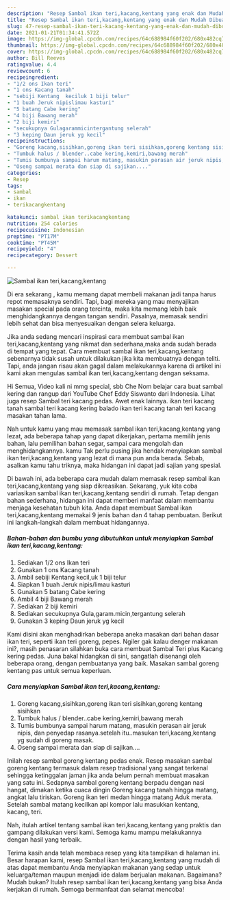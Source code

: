 ```yaml
---
description: "Resep Sambal ikan teri,kacang,kentang yang enak dan Mudah Dibuat"
title: "Resep Sambal ikan teri,kacang,kentang yang enak dan Mudah Dibuat"
slug: 47-resep-sambal-ikan-teri-kacang-kentang-yang-enak-dan-mudah-dibuat
date: 2021-01-21T01:34:41.572Z
image: https://img-global.cpcdn.com/recipes/64c688984f60f202/680x482cq70/sambal-ikan-terikacangkentang-foto-resep-utama.jpg
thumbnail: https://img-global.cpcdn.com/recipes/64c688984f60f202/680x482cq70/sambal-ikan-terikacangkentang-foto-resep-utama.jpg
cover: https://img-global.cpcdn.com/recipes/64c688984f60f202/680x482cq70/sambal-ikan-terikacangkentang-foto-resep-utama.jpg
author: Bill Reeves
ratingvalue: 4.4
reviewcount: 6
recipeingredient:
- "1/2 ons Ikan teri"
- "1 ons Kacang tanah"
- "sebiji Kentang  keciluk 1 biji telur"
- "1 buah Jeruk nipislimau kasturi"
- "5 batang Cabe kering"
- "4 biji Bawang merah"
- "2 biji kemiri"
- "secukupnya Gulagarammicintergantung selerah"
- "3 keping Daun jeruk yg kecil"
recipeinstructions:
- "Goreng kacang,sisihkan,goreng ikan teri sisihkan,goreng kentang sisihkan"
- "Tumbuk halus / blender..cabe kering,kemiri,bawang merah"
- "Tumis bumbunya sampai harum matang, masukin perasan air jeruk nipis, dan penyedap rasanya.setelah itu..masukan teri,kacang,kentang yg sudah di goreng masak."
- "Oseng sampai merata dan siap di sajikan...."
categories:
- Resep
tags:
- sambal
- ikan
- terikacangkentang

katakunci: sambal ikan terikacangkentang 
nutrition: 254 calories
recipecuisine: Indonesian
preptime: "PT17M"
cooktime: "PT45M"
recipeyield: "4"
recipecategory: Dessert

---
```



![Sambal ikan teri,kacang,kentang](https://img-global.cpcdn.com/recipes/64c688984f60f202/680x482cq70/sambal-ikan-terikacangkentang-foto-resep-utama.jpg)

Di era  sekarang , kamu memang dapat membeli makanan jadi tanpa harus repot memasaknya sendiri. Tapi, bagi mereka yang mau menyajikan masakan special pada orang tercinta, maka kita memang lebih baik menghidangkannya dengan tangan sendiri. Pasalnya, memasak sendiri lebih sehat dan bisa menyesuaikan dengan selera keluarga.

Jika anda sedang mencari inspirasi cara membuat sambal ikan teri,kacang,kentang yang nikmat dan sederhana,maka anda sudah berada di tempat yang tepat. Cara membuat sambal ikan teri,kacang,kentang  sebenarnya tidak susah untuk dilakukan jika kita membuatnya dengan teliti. Tapi, anda jangan risau akan gagal dalam melakukannya 
karena di artikel ini kami akan mengulas sambal ikan teri,kacang,kentang dengan seksama.  

Hi Semua, Video kali ni mmg special, sbb Che Nom belajar cara buat sambal kering dan rangup dari YouTube Chef Eddy Siswanto dari Indonesia. Lihat juga resep Sambal teri kacang pedas. Awet enak lainnya. ikan teri kacang tanah sambal teri kacang kering balado ikan teri kacang tanah teri kacang masakan tahan lama.

Nah untuk kamu yang mau memasak sambal ikan teri,kacang,kentang yang lezat, ada beberapa tahap yang dapat dikerjakan, pertama memilih jenis bahan, lalu pemilihan bahan segar, sampai cara mengolah dan menghidangkannya. kamu Tak perlu pusing jika hendak menyiapkan sambal ikan teri,kacang,kentang yang lezat di mana pun anda berada. Sebab, asalkan kamu  tahu triknya, maka hidangan ini dapat jadi sajian yang spesial.

Di bawah ini, ada beberapa cara mudah dalam memasak resep sambal ikan teri,kacang,kentang yang siap dikreasikan. Sekarang, yuk kita coba variasikan sambal ikan teri,kacang,kentang sendiri di rumah. Tetap dengan bahan sederhana, hidangan ini dapat memberi manfaat dalam membantu menjaga kesehatan tubuh kita. Anda dapat membuat Sambal ikan teri,kacang,kentang memakai 9 jenis bahan dan 4 tahap pembuatan. Berikut ini langkah-langkah dalam membuat hidangannya.

<!--inarticleads1-->

##### Bahan-bahan dan bumbu yang dibutuhkan untuk menyiapkan Sambal ikan teri,kacang,kentang:

1. Sediakan 1/2 ons Ikan teri
1. Gunakan 1 ons Kacang tanah
1. Ambil sebiji Kentang  kecil,uk 1 biji telur
1. Siapkan 1 buah Jeruk nipis/limau kasturi
1. Gunakan 5 batang Cabe kering
1. Ambil 4 biji Bawang merah
1. Sediakan 2 biji kemiri
1. Sediakan secukupnya Gula,garam.micin,tergantung selerah
1. Gunakan 3 keping Daun jeruk yg kecil


Kami disini akan menghadirkan beberapa aneka masakan dari bahan dasar ikan teri, seperti ikan teri goreng, pepes. Ngiler gak kalau denger makanan ini?, masih penasaran silahkan buka cara membuat Sambal Teri plus Kacang kering pedas. Juna bakal hidangkan di sini, sangatlah disenangi oleh beberapa orang, dengan pembuatanya yang baik. Masakan sambal goreng kentang pas untuk semua keperluan. 

<!--inarticleads2-->

##### Cara menyiapkan Sambal ikan teri,kacang,kentang:

1. Goreng kacang,sisihkan,goreng ikan teri sisihkan,goreng kentang sisihkan
1. Tumbuk halus / blender..cabe kering,kemiri,bawang merah
1. Tumis bumbunya sampai harum matang, masukin perasan air jeruk nipis, dan penyedap rasanya.setelah itu..masukan teri,kacang,kentang yg sudah di goreng masak.
1. Oseng sampai merata dan siap di sajikan....


Inilah resep sambal goreng kentang pedas enak. Resep masakan sambal goreng kentang termasuk dalam resep tradisional yang sangat terkenal sehingga ketinggalan jaman jika anda belum pernah membuat masakan yang satu ini. Sedapnya sambal goreng kentang berpadu dengan nasi hangat, dimakan ketika cuaca dingin Goreng kacang tanah hingga matang, angkat lalu tiriskan. Goreng ikan teri medan hingga matang Aduk merata. Setelah sambal matang kecilkan api kompor lalu masukkan kentang, kacang, teri. 

Nah, itulah artikel tentang  sambal ikan teri,kacang,kentang  yang praktis dan gampang dilakukan versi kami. Semoga kamu mampu melakukannya dengan hasil yang terbaik. 

Terima kasih anda telah membaca resep yang kita tampilkan di halaman ini. Besar harapan kami, resep  Sambal ikan teri,kacang,kentang yang mudah di atas dapat membantu Anda menyiapkan makanan yang sedap untuk keluarga/teman maupun menjadi ide dalam berjualan makanan. Bagaimana? Mudah bukan? Itulah resep sambal ikan teri,kacang,kentang yang bisa Anda kerjakan di rumah. Semoga bermanfaat dan selamat mencoba!

